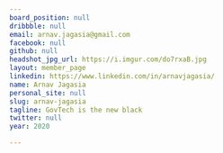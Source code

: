 ```yaml
---
board_position: null
dribbble: null
email: arnav.jagasia@gmail.com
facebook: null
github: null
headshot_jpg_url: https://i.imgur.com/do7rxaB.jpg
layout: member_page
linkedin: https://www.linkedin.com/in/arnavjagasia/
name: Arnav Jagasia
personal_site: null
slug: arnav-jagasia
tagline: GovTech is the new black
twitter: null
year: 2020

---
```

